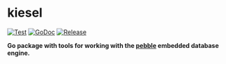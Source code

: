 # kiesel

[![Test](https://github.com/256dpi/kiesel/actions/workflows/test.yml/badge.svg)](https://github.com/256dpi/kiesel/actions/workflows/test.yml)
[![GoDoc](https://godoc.org/github.com/256dpi/kiesel?status.svg)](https://godoc.org/github.com/256dpi/kiesel)
[![Release](https://img.shields.io/github/release/256dpi/kiesel.svg)](https://github.com/256dpi/kiesel/releases)

**Go package with tools for working with the [pebble](https://github.com/cockroachdb/pebble) embedded database engine.**
